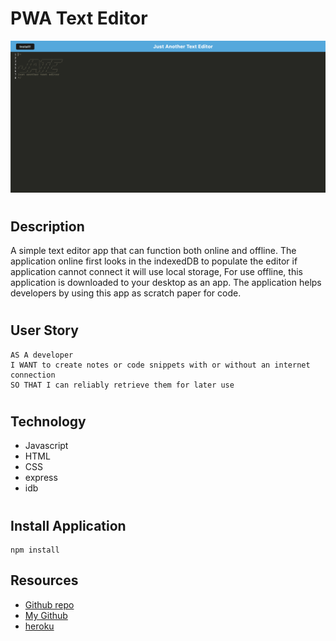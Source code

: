 # PWA Text Editor
![](./client/src/images/Screen%20Shot%202022-08-02%20at%202.55.06%20AM.png)
#
## Description
A simple text editor app that can function both online and offline. The application online first looks in the indexedDB to populate the editor if application cannot connect it will use local storage, For use offline, this application is downloaded to your desktop as an app. The application helps developers by using this app as scratch paper for code.
#
## User Story
```
AS A developer
I WANT to create notes or code snippets with or without an internet connection
SO THAT I can reliably retrieve them for later use
```
#
## Technology
* Javascript
* HTML
* CSS
* express
* idb

#
## Install Application
```
npm install
```
## Resources
* [Github repo](https://github.com/krosario314/pwaTextEdit)
* [My Github](https://github.com/krosario314)
* [heroku](https://thetexteditor.herokuapp.com/)
